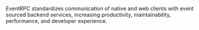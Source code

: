 EventRPC standardizes communication of native and web clients with event sourced backend services, increasing productivity, maintainability, performance, and developer experience.
